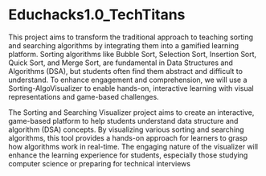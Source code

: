 # Educhacks1.0_TechTitans

This project aims to transform the traditional approach to teaching sorting and searching algorithms by integrating them into a gamified learning platform. Sorting algorithms like Bubble Sort, Selection Sort, Insertion Sort, Quick Sort, and Merge Sort, are fundamental in Data Structures and Algorithms (DSA), but students often find them abstract and difficult to understand. To enhance engagement and comprehension, we will use a Sorting-AlgoVisualizer to enable hands-on, interactive learning with visual representations and game-based challenges.

The Sorting and Searching Visualizer project aims to create an interactive, game-based platform to help students understand data structure and algorithm (DSA) concepts. By visualizing various sorting and searching algorithms, this tool provides a hands-on approach for learners to grasp how algorithms work in real-time. The engaging nature of the visualizer will enhance the learning experience for students, especially those studying computer science or preparing for technical interviews

